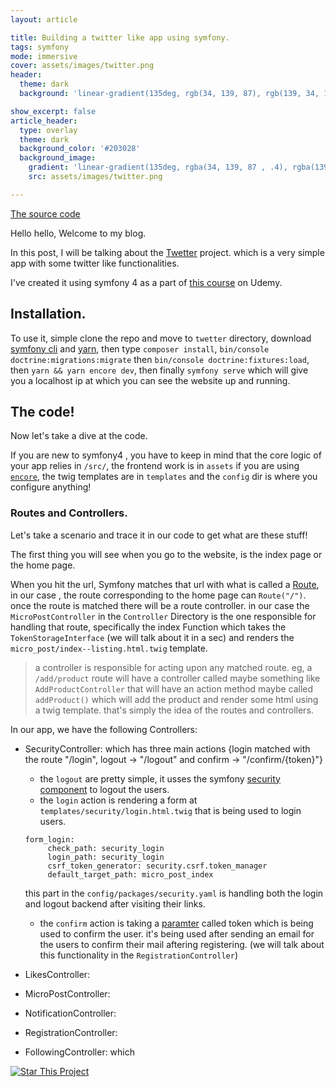 ```yaml
---
layout: article

title: Building a twitter like app using symfony.
tags: symfony
mode: immersive
cover: assets/images/twitter.png
header:
  theme: dark
  background: 'linear-gradient(135deg, rgb(34, 139, 87), rgb(139, 34, 139)'

show_excerpt: false
article_header:
  type: overlay
  theme: dark
  background_color: '#203028'
  background_image:
    gradient: 'linear-gradient(135deg, rgba(34, 139, 87 , .4), rgba(139, 34, 139, .4))'
    src: assets/images/twitter.png

---
```


<!--more-->

[The source code](https://github.com/Ahmed-Ayman/symfony-playground/tree/master/udemy-course/twetter)

Hello hello, Welcome to my blog.

In this post, I will be talking about the [Twetter](https://github.com/Ahmed-Ayman/symfony-playground/tree/master/udemy-course/twetter) project. which is a very simple app with some twitter like functionalities.

I've created it using symfony 4 as a part of [this course](https://www.udemy.com/course/learn-symfony-4-hands-on-creating-a-real-world-application/) on Udemy.

## Installation.
To use it, simple clone the repo and move to `twetter` directory, download [symfony cli](https://symfony.com/download) and [yarn](https://yarnpkg.com/lang/en/), then type `composer install`, `bin/console doctrine:migrations:migrate` then `bin/console doctrine:fixtures:load`, then `yarn && yarn encore dev`,  then finally `symfony serve` which will give you a localhost ip at which you can see the website up and running.

## The code!

Now let's take a dive at the code.

If you are new to symfony4 , you have to keep in mind that the core logic of your app relies in `/src/`, the frontend work is in `assets` if you are using [`encore`](https://symfony.com/doc/current/frontend/encore/installation.html), the twig templates are in `templates` and the `config` dir is where you configure anything!

### Routes and Controllers.

Let's take a scenario and trace it in our code to get what are these stuff!

The first thing you will see when you go to the website, is the index page or the home page.

When you hit the url, Symfony matches that url with what is called a [Route](https://symfony.com/doc/current/routing.html), in our case , the route corresponding to the home page can `Route("/")`. once the route is matched there will be a route controller. in our case the `MicroPostController` in the `Controller` Directory is the one responsible for handling that route, specifically the index Function which takes the `TokenStorageInterface` (we will talk about it in a sec) and renders the `micro_post/index--listing.html.twig` template.

> a controller is responsible for acting upon any matched route. eg, a `/add/product` route will have a controller called maybe something like `AddProductController` that will have an action method maybe called `addProduct()` which will add the product and render some html using a twig template. that's simply the idea of the routes and controllers.


In our app, we have the following Controllers:
- SecurityController:  which has three main actions {login matched with the route "/login", logout -> "/logout" and confirm -> "/confirm/{token}"}
   - the  `logout` are pretty simple, it usses the symfony [security component](https://symfony.com/doc/current/components/security.html) to logout the users.
   - the `login` action is rendering a form at `templates/security/login.html.twig` that is being used to login users.
   
   ```
   form_login:
        check_path: security_login
        login_path: security_login
        csrf_token_generator: security.csrf.token_manager
        default_target_path: micro_post_index
   ```
   this part in the `config/packages/security.yaml` is handling both the login and logout backend after visiting their links.
   - the `confirm` action is taking a [paramter](https://symfony.com/doc/current/routing.html#route-parameters) called token which is being used to confirm the user. it's being used after sending an email for the users to confirm their mail aftering registering. (we will talk about this functionality in the `RegistrationController`)
- LikesController: 
- MicroPostController: 
- NotificationController:
- RegistrationController:
- FollowingController:  which

[![Star This Project](https://img.shields.io/github/stars/ahmed-ayman/jekyll-TeXt-theme.svg?label=Stars&style=social)](https://github.com/Ahmed-Ayman/symfony-playground/)

<!--  some custom styling. -->

<style>
.hero.hero--dark.overlay{
  background-size: 200px;
}
  </style>

